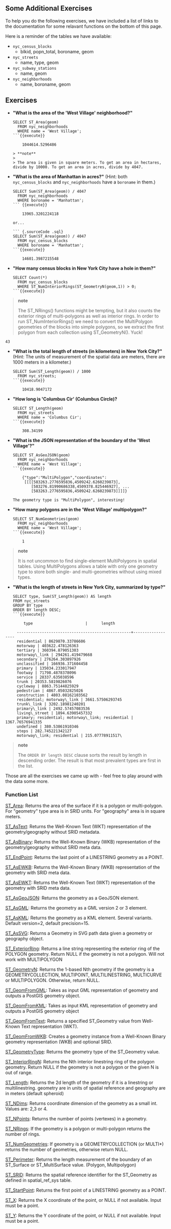 ## Some Additional Exercises
To help you do the following exercises, we have included a list of links to the documentation for some relavant functions on the bottom of this page.

Here is a reminder of the tables we have available:

-   `nyc_census_blocks`
    -   blkid, popn\_total, boroname, geom
-   `nyc_streets`
    -   name, type, geom
-   `nyc_subway_stations`
    -   name, geom
-   `nyc_neighborhoods`
    -   name, boroname, geom
    
Exercises
---------

-   **"What is the area of the 'West Village' neighborhood?"**

    ``` {.sourceCode .sql}
    SELECT ST_Area(geom)
      FROM nyc_neighborhoods
      WHERE name = 'West Village';
    ```{{execute}}

        1044614.5296486

    > **note**
    >
    > The area is given in square meters. To get an area in hectares, divide by 10000. To get an area in acres, divide by 4047.

-   **"What is the area of Manhattan in acres?"** (Hint: both `nyc_census_blocks` and `nyc_neighborhoods` have a `boroname` in them.)

    ``` {.sourceCode .sql}
    SELECT Sum(ST_Area(geom)) / 4047
      FROM nyc_neighborhoods
      WHERE boroname = 'Manhattan';
    ``` {{execute}}

        13965.3201224118

    or...

    ``` {.sourceCode .sql}
    SELECT Sum(ST_Area(geom)) / 4047
      FROM nyc_census_blocks
      WHERE boroname = 'Manhattan';
    ```{{execute}}

        14601.3987215548

-   **"How many census blocks in New York City have a hole in them?"**

    ``` {.sourceCode .sql}
    SELECT Count(*) 
      FROM nyc_census_blocks
      WHERE ST_NumInteriorRings(ST_GeometryN(geom,1)) > 0;
    ```{{execute}}

> **note**
>
> The ST\_NRings() functions might be tempting, but it also counts the exterior rings of multi-polygons as well as interior rings. In order to run ST\_NumInteriorRings() we need to convert the MultiPolygon geometries of the blocks into simple polygons, so we extract the first polygon from each collection using ST\_GeometryN(). Yuck!

    43

-   **"What is the total length of streets (in kilometers) in New York City?"** (Hint: The units of measurement of the spatial data are meters, there are 1000 meters in a kilometer.)

    ``` {.sourceCode .sql}
    SELECT Sum(ST_Length(geom)) / 1000
      FROM nyc_streets;
    ```{{execute}}

        10418.9047172

-   **"How long is 'Columbus Cir' (Columbus Circle)?**

    ``` {.sourceCode .sql}
    SELECT ST_Length(geom)
      FROM nyc_streets
      WHERE name = 'Columbus Cir';
    ```{{execute}}

        308.34199

-   **"What is the JSON representation of the boundary of the 'West Village'?"**

    ``` {.sourceCode .sql}
    SELECT ST_AsGeoJSON(geom)
      FROM nyc_neighborhoods
      WHERE name = 'West Village';
    ```{{execute}}

        {"type":"MultiPolygon","coordinates":
         [[[[583263.2776595836,4509242.6260239873],
            [583276.81990686338,4509378.825446927], ...
            [583263.2776595836,4509242.6260239873]]]]}

    The geometry type is "MultiPolygon", interesting!

-   **"How many polygons are in the 'West Village' multipolygon?"**

    ``` {.sourceCode .sql}
    SELECT ST_NumGeometries(geom)
      FROM nyc_neighborhoods
      WHERE name = 'West Village';
    ```{{execute}}

        1

> **note**
>
> It is not uncommon to find single-element MultiPolygons in spatial tables. Using MultiPolygons allows a table with only one geometry type to store both single- and multi-geometries without using mixed types.

-   **"What is the length of streets in New York City, summarized by type?"**

    ``` {.sourceCode .sql}
    SELECT type, Sum(ST_Length(geom)) AS length
    FROM nyc_streets
    GROUP BY type
    ORDER BY length DESC;
    ```{{execute}}

```
        type                       |      length      

     --------------------------------------------------+------------------ 
     residential | 8629870.33786606  
     motorway | 403622.478126363 
     tertiary | 360394.879051303 
     motorway\_link | 294261.419479668 
     secondary | 276264.303897926 
     unclassified | 166936.371604458 
     primary | 135034.233017947 
     footway | 71798.4878378096 
     service | 28337.635038596 
     trunk | 20353.5819826076 
     cycleway | 8863.75144825929 
     pedestrian | 4867.05032825026 
     construction | 4803.08162103562 
     residential; motorway\_link | 3661.57506293745 
     trunk\_link | 3202.18981240201 
     primary\_link | 2492.57457083536 
     living\_street | 1894.63905457332 
     primary; residential; motorway\_link; residential | 1367.76576941335 
     undefined | 380.53861910346 
     steps | 282.745221342127 
     motorway\_link; residential | 215.07778911517\
```

    
> **note**
>
> The `ORDER BY length DESC` clause sorts the result by length in descending order. The result is that most prevalent types are first in the list.
    
Those are all the exercises we came up with - feel free to play around with the data some more. 

### Function List

[ST\_Area](http://postgis.net/docs/ST_Area.html): Returns the area of the surface if it is a polygon or multi-polygon. For "geometry" type area is in SRID units. For "geography" area is in square meters.

[ST\_AsText](http://postgis.net/docs/ST_AsText.html): Returns the Well-Known Text (WKT) representation of the geometry/geography without SRID metadata.

[ST\_AsBinary](http://postgis.net/docs/ST_AsBinary.html): Returns the Well-Known Binary (WKB) representation of the geometry/geography without SRID meta data.

[ST\_EndPoint](http://postgis.net/docs/ST_EndPoint.html): Returns the last point of a LINESTRING geometry as a POINT.

[ST\_AsEWKB](http://postgis.net/docs/ST_AsEWKB.html): Returns the Well-Known Binary (WKB) representation of the geometry with SRID meta data.

[ST\_AsEWKT](http://postgis.net/docs/ST_AsEWKT.html): Returns the Well-Known Text (WKT) representation of the geometry with SRID meta data.

[ST\_AsGeoJSON](http://postgis.net/docs/ST_AsGeoJSON.html): Returns the geometry as a GeoJSON element.

[ST\_AsGML](http://postgis.net/docs/ST_AsGML.html): Returns the geometry as a GML version 2 or 3 element.

[ST\_AsKML](http://postgis.net/docs/ST_AsKML.html): Returns the geometry as a KML element. Several variants. Default version=2, default precision=15.

[ST\_AsSVG](http://postgis.net/docs/ST_AsSVG.html): Returns a Geometry in SVG path data given a geometry or geography object.

[ST\_ExteriorRing](http://postgis.net/docs/ST_ExteriorRing.html): Returns a line string representing the exterior ring of the POLYGON geometry. Return NULL if the geometry is not a polygon. Will not work with MULTIPOLYGON

[ST\_GeometryN](http://postgis.net/docs/ST_GeometryN.html): Returns the 1-based Nth geometry if the geometry is a GEOMETRYCOLLECTION, MULTIPOINT, MULTILINESTRING, MULTICURVE or MULTIPOLYGON. Otherwise, return NULL.

[ST\_GeomFromGML](http://postgis.net/docs/ST_GeomFromGML.html): Takes as input GML representation of geometry and outputs a PostGIS geometry object.

[ST\_GeomFromKML](http://postgis.net/docs/ST_GeomFromKML.html): Takes as input KML representation of geometry and outputs a PostGIS geometry object

[ST\_GeomFromText](http://postgis.net/docs/ST_GeomFromText.html): Returns a specified ST\_Geometry value from Well-Known Text representation (WKT).

[ST\_GeomFromWKB](http://postgis.net/docs/ST_GeomFromWKB.html): Creates a geometry instance from a Well-Known Binary geometry representation (WKB) and optional SRID.

[ST\_GeometryType](http://postgis.net/docs/ST_GeometryType.html): Returns the geometry type of the ST\_Geometry value.

[ST\_InteriorRingN](http://postgis.net/docs/ST_InteriorRingN.html): Returns the Nth interior linestring ring of the polygon geometry. Return NULL if the geometry is not a polygon or the given N is out of range.

[ST\_Length](http://postgis.net/docs/ST_Length.html): Returns the 2d length of the geometry if it is a linestring or multilinestring. geometry are in units of spatial reference and geography are in meters (default spheroid)

[ST\_NDims](http://postgis.net/docs/ST_NDims.html): Returns coordinate dimension of the geometry as a small int. Values are: 2,3 or 4.

[ST\_NPoints](http://postgis.net/docs/ST_NPoints.html): Returns the number of points (vertexes) in a geometry.

[ST\_NRings](http://postgis.net/docs/ST_NRings.html): If the geometry is a polygon or multi-polygon returns the number of rings.

[ST\_NumGeometries](http://postgis.net/docs/ST_NumGeometries.html): If geometry is a GEOMETRYCOLLECTION (or MULTI\*) returns the number of geometries, otherwise return NULL.

[ST\_Perimeter](http://postgis.net/docs/ST_Perimeter.html): Returns the length measurement of the boundary of an ST\_Surface or ST\_MultiSurface value. (Polygon, Multipolygon)

[ST\_SRID](http://postgis.net/docs/ST_SRID.html): Returns the spatial reference identifier for the ST\_Geometry as defined in spatial\_ref\_sys table.

[ST\_StartPoint](http://postgis.net/docs/ST_StartPoint.html): Returns the first point of a LINESTRING geometry as a POINT.

[ST\_X](http://postgis.net/docs/ST_X.html): Returns the X coordinate of the point, or NULL if not available. Input must be a point.

[ST\_Y](http://postgis.net/docs/ST_Y.html): Returns the Y coordinate of the point, or NULL if not available. Input must be a point.